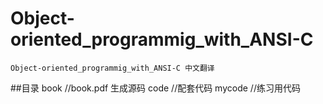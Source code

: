 # Object-oriented_programmig_with_ANSI-C
	Object-oriented_programmig_with_ANSI-C 中文翻译
##目录
	book	//book.pdf 生成源码
 	code	//配套代码
 	mycode	//练习用代码
